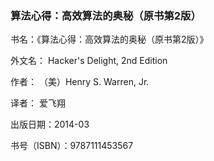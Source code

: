 ### 算法心得：高效算法的奥秘（原书第2版）

书名：《算法心得：高效算法的奥秘（原书第2版）》

外文名： Hacker's Delight, 2nd Edition

作者： （美）Henry S. Warren, Jr. 

译者： 爱飞翔 

出版日期：2014-03

书号（ISBN）：9787111453567